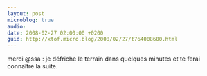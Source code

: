 ```yaml
---
layout: post
microblog: true
audio: 
date: 2008-02-27 02:00:00 +0200
guid: http://xtof.micro.blog/2008/02/27/t764008600.html
---
```

merci @ssa : je défriche le terrain dans quelques minutes et te ferai connaître la suite.
